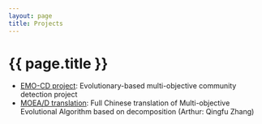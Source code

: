 ```yaml
---
layout: page
title: Projects
---
```


# {{ page.title }}

* [EMO-CD project][CD]: Evolutionary-based multi-objective community detection project
* [MOEA/D translation][moead]: Full Chinese translation of Multi-objective Evolutional Algorithm based on decomposition (Arthur: Qingfu Zhang)

[CD]: https://drive.google.com/drive/folders/14ZfAZt9onaA50MtaHRvsBNtcsyAGQCWB?usp=sharing

[moead]: /moea-d_translation.pdf


